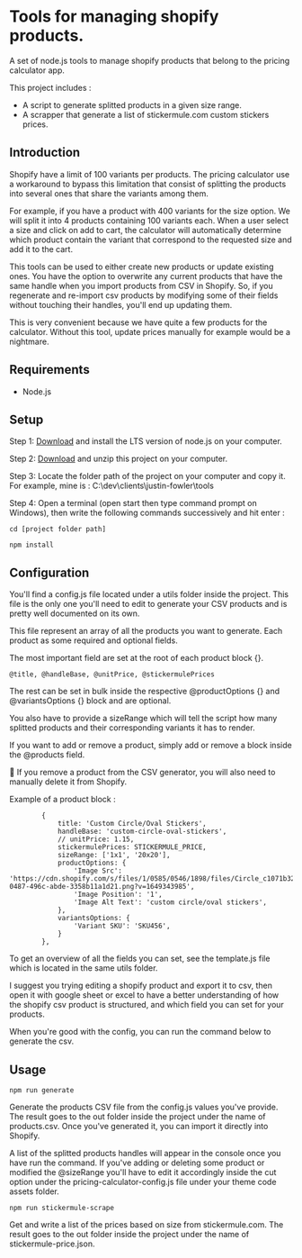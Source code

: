 # Tools for managing shopify products.
A set of node.js tools to manage shopify products that belong to the pricing calculator app.

This project includes :
- A script to generate splitted products in a given size range.
- A scrapper that generate a list of stickermule.com custom stickers prices.

## Introduction
Shopify have a limit of 100 variants per products. The pricing calculator use a workaround to bypass this limitation that consist of splitting the products
into several ones that share the variants among them.

For example, if you have a product with 400 variants for the size option. We will split it into 4 products containing 100 variants each. 
When a user select a size and click on add to cart, the calculator will automatically determine which product contain the variant that 
correspond to the requested size and add it to the cart.

This tools can be used to either create new products or update existing ones. 
You have the option to overwrite any current products that have the same handle when you import products from CSV in Shopify.
So, if you regenerate and re-import csv products by modifying some of their fields without touching their handles, you'll end up updating them.

This is very convenient because we have quite a few products for the calculator. Without this tool, update prices manually
for example would be a nightmare.

## Requirements
- Node.js

## Setup
Step 1: [Download](https://nodejs.org/dist/v16.14.2/node-v16.14.2-x64.msi) and install the LTS version of node.js on your computer.

Step 2: [Download](https://github.com/hugo-cdl/justin-fowler__stickershuttle-tools/archive/refs/heads/master.zip) and unzip this project on your computer.

Step 3: Locate the folder path of the project on your computer and copy it. For example, mine is : C:\dev\clients\justin-fowler\tools

Step 4: Open a terminal (open start then type command prompt on Windows), then write the following commands successively and hit enter :
```
cd [project folder path]
```
```
npm install
```
## Configuration
You'll find a config.js file located under a utils folder inside the project. This file is the only one you'll need to edit to generate your CSV products 
and is pretty well documented on its own.

This file represent an array of all the products you want to generate. Each product as some required and optional fields.

The most important field are set at the root of each product block {}.
```
@title, @handleBase, @unitPrice, @stickermulePrices
```
The rest can be set in bulk inside the respective @productOptions {} and @variantsOptions {} block and are optional.

You also have to provide a sizeRange which will tell the script how many splitted products and their corresponding variants it has to render.

If you want to add or remove a product, simply add or remove a block inside the @products field.

🚨 If you remove a product from the CSV generator, you will also need to manually delete it from Shopify.

Example of a product block :
```
        {
            title: 'Custom Circle/Oval Stickers',
            handleBase: 'custom-circle-oval-stickers',
            // unitPrice: 1.15,
            stickermulePrices: STICKERMULE_PRICE,
            sizeRange: ['1x1', '20x20'],
            productOptions: {
                'Image Src': 'https://cdn.shopify.com/s/files/1/0585/0546/1898/files/Circle_c1071b32-0487-496c-abde-3358b11a1d21.png?v=1649343985',
                'Image Position': '1',
                'Image Alt Text': 'custom circle/oval stickers',
            },
            variantsOptions: {
                'Variant SKU': 'SKU456',
            }
        },
```

To get an overview of all the fields you can set, see the template.js file which is located in the same utils folder.

I suggest you trying editing a shopify product and export it to csv, then open it with google sheet or excel to have a better understanding
of how the shopify csv product is structured, and which field you can set for your products.

When you're good with the config, you can run the command below to generate the csv.

## Usage
```
npm run generate
```
Generate the products CSV file from the config.js values you've provide.
The result goes to the out folder inside the project under the name of products.csv. Once you've generated it, you can import it directly into Shopify.

A list of the splitted products handles will appear in the console once you have run the command. If you've adding or deleting some product 
or modified the @sizeRange you'll have to edit it accordingly inside the cut option under the pricing-calculator-config.js file under your 
theme code assets folder.

```
npm run stickermule-scrape
```
Get and write a list of the prices based on size from stickermule.com. 
The result goes to the out folder inside the project under the name of stickermule-price.json.
